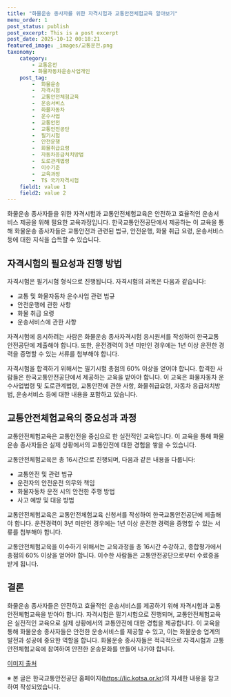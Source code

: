 ```yaml
---
title: "화물운송 종사자를 위한 자격시험과 교통안전체험교육 알아보기"
menu_order: 1
post_status: publish
post_excerpt: This is a post excerpt
post_date: 2025-10-12 00:18:21
featured_image: _images/교통운전.png
taxonomy:
    category:
        - 교통운전
        - 화물자동차운송사업개인
    post_tag:
        -  화물운송
        -  자격시험
        -  교통안전체험교육
        -  운송서비스
        -  화물자동차
        -  운수사업
        -  교통안전
        -  교통안전공단
        -  필기시험
        -  안전운행
        -  화물취급요령
        -  자동차응급처치방법
        -  도로관계법령
        -  이수기준
        -  교육과정
        -  TS 국가자격시험
    field1: value 1
    field2: value 2
---
```




화물운송 종사자들을 위한 자격시험과 교통안전체험교육은 안전하고 효율적인 운송서비스 제공을 위해 필요한 교육과정입니다. 한국교통안전공단에서 제공하는 이 교육을 통해 화물운송 종사자들은 교통안전과 관련된 법규, 안전운행, 화물 취급 요령, 운송서비스 등에 대한 지식을 습득할 수 있습니다.

## 자격시험의 필요성과 진행 방법

자격시험은 필기시험 형식으로 진행됩니다. 자격시험의 과목은 다음과 같습니다:
- 교통 및 화물자동차 운수사업 관련 법규
- 안전운행에 관한 사항
- 화물 취급 요령
- 운송서비스에 관한 사항

자격시험에 응시하려는 사람은 화물운송 종사자격시험 응시원서를 작성하여 한국교통안전공단에 제출해야 합니다. 또한, 운전경력이 3년 미만인 경우에는 1년 이상 운전한 경력을 증명할 수 있는 서류를 첨부해야 합니다.

자격시험을 합격하기 위해서는 필기시험 총점의 60% 이상을 얻어야 합니다. 합격한 사람들은 한국교통안전공단에서 제공하는 교육을 받아야 합니다. 이 교육은 화물자동차 운수사업법령 및 도로관계법령, 교통안전에 관한 사항, 화물취급요령, 자동차 응급처치방법, 운송서비스 등에 대한 내용을 포함하고 있습니다.

## 교통안전체험교육의 중요성과 과정


교통안전체험교육은 교통안전을 중심으로 한 실전적인 교육입니다. 이 교육을 통해 화물운송 종사자들은 실제 상황에서의 교통안전에 대한 경험을 쌓을 수 있습니다.

교통안전체험교육은 총 16시간으로 진행되며, 다음과 같은 내용을 다룹니다:
- 교통안전 및 관련 법규
- 운전자의 안전운전 의무와 책임
- 화물자동차 운전 시의 안전한 주행 방법
- 사고 예방 및 대응 방법

교통안전체험교육은 교통안전체험교육 신청서를 작성하여 한국교통안전공단에 제출해야 합니다. 운전경력이 3년 미만인 경우에는 1년 이상 운전한 경력을 증명할 수 있는 서류를 첨부해야 합니다.

교통안전체험교육을 이수하기 위해서는 교육과정을 총 16시간 수강하고, 종합평가에서 총점의 60% 이상을 얻어야 합니다. 이수한 사람들은 교통안전공단으로부터 수료증을 받게 됩니다.

## 결론

화물운송 종사자들은 안전하고 효율적인 운송서비스를 제공하기 위해 자격시험과 교통안전체험교육을 받아야 합니다. 자격시험은 필기시험으로 진행되며, 교통안전체험교육은 실전적인 교육으로 실제 상황에서의 교통안전에 대한 경험을 제공합니다. 이 교육을 통해 화물운송 종사자들은 안전한 운송서비스를 제공할 수 있고, 이는 화물운송 업계의 발전과 성공에 중요한 역할을 합니다. 화물운송 종사자들은 적극적으로 자격시험과 교통안전체험교육에 참여하여 안전한 운송문화를 만들어 나가야 합니다.

[이미지 출처](image_source_url)

※ 본 글은 한국교통안전공단 홈페이지(https://lic.kotsa.or.kr)의 자세한 내용을 참고하여 작성되었습니다.


